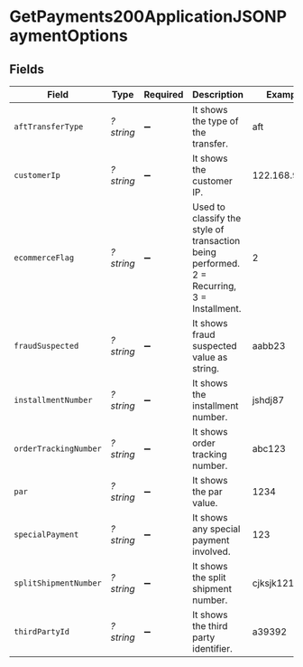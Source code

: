 # GetPayments200ApplicationJSONPaymentOptions


## Fields

| Field                                                                                      | Type                                                                                       | Required                                                                                   | Description                                                                                | Example                                                                                    |
| ------------------------------------------------------------------------------------------ | ------------------------------------------------------------------------------------------ | ------------------------------------------------------------------------------------------ | ------------------------------------------------------------------------------------------ | ------------------------------------------------------------------------------------------ |
| `aftTransferType`                                                                          | *?string*                                                                                  | :heavy_minus_sign:                                                                         | It shows the type of the transfer.                                                         | aft                                                                                        |
| `customerIp`                                                                               | *?string*                                                                                  | :heavy_minus_sign:                                                                         | It shows the customer IP.                                                                  | 122.168.98.12                                                                              |
| `ecommerceFlag`                                                                            | *?string*                                                                                  | :heavy_minus_sign:                                                                         | Used to classify the style of transaction being performed. 2 = Recurring, 3 = Installment. | 2                                                                                          |
| `fraudSuspected`                                                                           | *?string*                                                                                  | :heavy_minus_sign:                                                                         | It shows fraud suspected value as string.                                                  | aabb23                                                                                     |
| `installmentNumber`                                                                        | *?string*                                                                                  | :heavy_minus_sign:                                                                         | It shows the installment number.                                                           | jshdj87                                                                                    |
| `orderTrackingNumber`                                                                      | *?string*                                                                                  | :heavy_minus_sign:                                                                         | It shows order tracking number.                                                            | abc123                                                                                     |
| `par`                                                                                      | *?string*                                                                                  | :heavy_minus_sign:                                                                         | It shows the par value.                                                                    | 1234                                                                                       |
| `specialPayment`                                                                           | *?string*                                                                                  | :heavy_minus_sign:                                                                         | It shows any special payment involved.                                                     | 123                                                                                        |
| `splitShipmentNumber`                                                                      | *?string*                                                                                  | :heavy_minus_sign:                                                                         | It shows the split shipment number.                                                        | cjksjk1219                                                                                 |
| `thirdPartyId`                                                                             | *?string*                                                                                  | :heavy_minus_sign:                                                                         | It shows the third party identifier.                                                       | a39392                                                                                     |